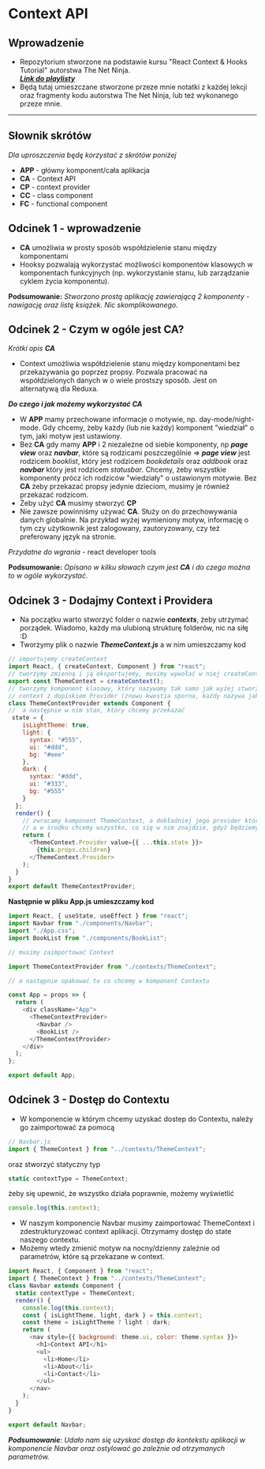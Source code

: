 # Context API

## Wprowadzenie

- Repozytorium stworzone na podstawie kursu "React Context & Hooks Tutorial" autorstwa The Net Ninja.  
  **_[Link do playlisty](https://www.youtube.com/watch?v=6RhOzQciVwI&list=PL4cUxeGkcC9hNokByJilPg5g9m2APUePI)_**
- Będą tutaj umieszczane stworzone przeze mnie notatki z każdej lekcji oraz fragmenty kodu autorstwa The Net Ninja, lub też wykonanego przeze mnie.

---

## Słownik skrótów

_Dla uproszczenia będę korzystać z skrótów poniżej_

- **APP** - główny komponent/cała aplikacja
- **CA** - Context API
- **CP** - context provider
- **CC** - class component
- **FC** - functional component

## Odcinek 1 - wprowadzenie

- **CA** umożliwia w prosty sposób współdzielenie stanu między komponentami
- Hooksy pozwalają wykorzystać możliwości komponentów klasowych w komponentach funkcyjnych (np. wykorzystanie stanu, lub zarządzanie cyklem życia komponentu).

**Podsumowanie:**
_Stworzono prostą aplikację zawierającą 2 komponenty - nawigację oraz listę książek. Nic skomplikowanego._

## Odcinek 2 - Czym w ogóle jest **CA**?

_Krótki opis **CA**_

- Context umożliwia współdzielenie stanu między komponentami bez przekazywania go poprzez propsy. Pozwala pracować na współdzielonych danych w o wiele prostszy sposób. Jest on alternatywą dla Reduxa.

**_Do czego i jak możemy wykorzystać CA_**

- W **APP** mamy przechowane informacje o motywie, np. day-mode/night-mode. Gdy chcemy, żeby każdy (lub nie każdy) komponent "wiedział" o tym, jaki motyw jest ustawiony.
- Bez **CA** gdy mamy **APP** i 2 niezależne od siebie komponenty, np **_page view_** oraz **_navbar_**, które są rodzicami poszczególnie => **_page view_** jest rodzicem _booklist_, który jest rodzicem _bookdetails_ oraz _addbook_ oraz **_navbar_** który jest rodzicem _statusbar_. Chcemy, żeby wszystkie komponenty prócz ich rodziców "wiedziały" o ustawionym motywie. Bez **CA** żeby przekazać propsy jedynie dzieciom, musimy je również przekazać rodzicom.
- Żeby użyć **CA** musimy stworzyć **CP**
- Nie zawsze powinniśmy używać **CA**. Służy on do przechowywania danych globalnie. Na przykład wyżej wymieniony motyw, informację o tym czy użytkownik jest zalogowany, zautoryzowany, czy też preferowany język na stronie.

_Przydatne do wgrania_ - react developer tools

**Podsumowanie:** _Opisano w kilku słowach czym jest **CA** i do czego można to w ogóle wykorzystać._

## Odcinek 3 - Dodajmy Context i Providera

- Na początku warto stworzyć folder o nazwie **_contexts_**, żeby utrzymać porządek. Wiadomo, każdy ma ulubioną strukturę folderów, nic na siłę :D
- Tworzymy plik o nazwie **_ThemeContext.js_** a w nim umieszczamy kod

```JavaScript
// importujemy createContext
import React, { createContext, Component } from "react";
// tworzymy zmienną i ją eksportujemy, musimy wywołać w niej createContext
export const ThemeContext = createContext();
// tworzymy komponent klasowy, który nazywamy tak samo jak wyżej stworzony
// context z dopiskiem Provider (znowu kwestia sporna, każdy nazywa jak chce! :D)
class ThemeContextProvider extends Component {
//  a następnie w nim stan, który chcemy przekazać
 state = {
    isLightTheme: true,
    light: {
      syntax: "#555",
      ui: "#ddd",
      bg: "#eee"
    },
    dark: {
      syntax: "#ddd",
      ui: "#333",
      bg: "#555"
    }
  };
  render() {
    // zwracamy komponent ThemeContext, a dokładniej jego provider który jako value przyjmuje cały state
    // a w środku chcemy wszystko, co się w nim znajdzie, gdyż będziemy tym komponentem opakowywać inne
    return (
      <ThemeContext.Provider value={{ ...this.state }}>
        {this.props.children}
      </ThemeContext.Provider>
    );
  }
}
export default ThemeContextProvider;
```

**Następnie w pliku App.js umieszczamy kod**

```JavaScript
import React, { useState, useEffect } from "react";
import Navbar from "./components/Navbar";
import "./App.css";
import BookList from "./components/BookList";

// musimy zaimportować Context

import ThemeContextProvider from "./contexts/ThemeContext";

// a następnie opakować to co chcemy w komponent Contextu

const App = props => {
  return (
    <div className="App">
      <ThemeContextProvider>
        <Navbar />
        <BookList />
      </ThemeContextProvider>
    </div>
  );
};

export default App;
```

## Odcinek 3 - Dostęp do Contextu

- W komponencie w którym chcemy uzyskać dostep do Contextu, należy go zaimportować za pomocą

```JavaScript
// Navbar.js
import { ThemeContext } from "../contexts/ThemeContext";
```

oraz stworzyć statyczny typ

```JavaScript
static contextType = ThemeContext;
```

żeby się upewnić, że wszystko działa poprawnie, możemy wyświetlić

```JavaScript
console.log(this.context);
```

- W naszym komponencie Navbar musimy zaimportować ThemeContext i zdestrukturyzować context aplikacji. Otrzymamy dostęp do state naszego contextu.
- Możemy wtedy zmienić motyw na nocny/dzienny zależnie od parametrów, które są przekazane w context.

```JavaScript
import React, { Component } from "react";
import { ThemeContext } from "../contexts/ThemeContext";
class Navbar extends Component {
  static contextType = ThemeContext;
  render() {
    console.log(this.context);
    const { isLightTheme, light, dark } = this.context;
    const theme = isLightTheme ? light : dark;
    return (
      <nav style={{ background: theme.ui, color: theme.syntax }}>
        <h1>Context API</h1>
        <ul>
          <li>Home</li>
          <li>About</li>
          <li>Contact</li>
        </ul>
      </nav>
    );
  }
}

export default Navbar;

```

**_Podsumowanie_**: _Udało nam się uzyskać dostęp do kontekstu aplikacji w komponencie Navbar oraz ostylować go zależnie od otrzymanych parametrów._
